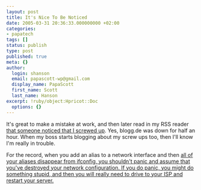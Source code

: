 ```yaml
---
layout: post
title: It's Nice To Be Noticed
date: 2005-03-31 20:36:33.000000000 +02:00
categories:
- papatech
tags: []
status: publish
type: post
published: true
meta: {}
author:
  login: shanson
  email: papascott-wp@gmail.com
  display_name: PapaScott
  first_name: Scott
  last_name: Hanson
excerpt: !ruby/object:Hpricot::Doc
  options: {}
---
```

<p>It's great to make a mistake at work, and then later read in my RSS reader <a href="http://blog.it-luemmel.de/archives/2005/03/31/wo-isn/" title="Krank?: Wo isn">that someone noticed that I screwed up</a>. Yes, blogg.de was down for half an hour. When my boss starts blogging about my screw ups too, then I'll know I'm really in trouble. </p>
<p>For the record, when you add an alias to a network interface and then <a title="Making a Virtual Alias show up with "ifconfig"" href="http://portal.suse.com/sdb/en/2005/02/dcon_alias_labels.html">all of your aliases disappear from ifconfig, you shouldn't panic and assume that you've destroyed your network configuration. If you do panic, you might do something stupid, and then you will really need to drive to your ISP and restart your server.</p>
